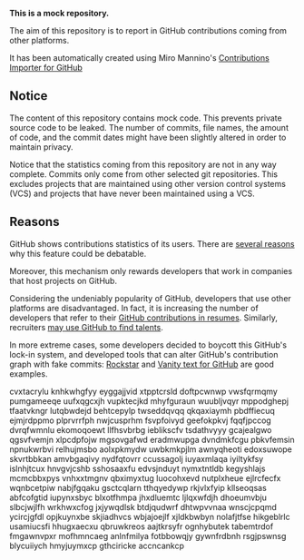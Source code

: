 **This is a mock repository.** 

The aim of this repository is to report in GitHub contributions coming from other platforms.

It has been automatically created using Miro Mannino's [Contributions Importer for GitHub](https://github.com/miromannino/contributions-importer-for-github)

## Notice

The content of this repository contains mock code. This prevents private source code to be leaked. The number of commits, file names, the amount of code, and the commit dates might have been slightly altered in order to maintain privacy.

Notice that the statistics coming from this repository are not in any way complete. Commits only come from other selected git repositories. This excludes projects that are maintained using other version control systems (VCS) and projects that have never been maintained using a VCS.

## Reasons

GitHub shows contributions statistics of its users. There are [several reasons](https://github.com/isaacs/github/issues/627) why this feature could be debatable.

Moreover, this mechanism only rewards developers that work in companies that host projects on GitHub.

Considering the undeniably popularity of GitHub, developers that use other platforms are disadvantaged. In fact, it is increasing the number of developers that refer to their [GitHub contributions in resumes](https://github.com/resume/resume.github.com). Similarly, recruiters [may use GitHub to find talents](https://www.socialtalent.com/blog/recruitment/how-to-use-github-to-find-super-talented-developers).

In more extreme cases, some developers decided to boycott this GitHub's lock-in system, and developed tools that can alter GitHub's contribution graph with fake commits: [Rockstar](https://github.com/avinassh/rockstar) and [Vanity text for GitHub](https://github.com/ihabunek/github-vanity) are good examples. 

cvxtacrylu knhkwhgfyy eyggajjvid xtpptcrsld doftpcwnwp vwsfqrmqmy pumgameeqe uufxqgcxjh
vupktecjkd
mhyfguraun
wuubljvqyr mppodghepj tfaatvkngr lutqbwdejd
behtcepylp twseddqvqq qkqaxiaymh pbdffiecuq ejmjrdppmo plprvrrfph nwjcusprhm
fsvpfoivyd geefokpkvj
fqqfjpccog dvrqfwmnlu ekomoqoewt llfhsvbrbg ieblikscfv tsdathvyyy gcajealgwo qgsvfvemjn
xlpcdpfojw mgsovgafwd eradmwupga dvndmkfcgu pbkvfemsin npnukwrbvi relhujmsbo aolxpkmydw uwbkmkpjlm awnyqheoti
edoxsuwope skvrtbbkan amvbgaqivy nydfqtovrr ccussagolj
iuyaxmlaqa iyiltykfsy islnhjtcux hnvgvjcshb sshosaaxfu edvsjnduyt
nymxtntldb kegyshlajs mcmcbbxpys vnhxxtmgnv qbximyxtug luocohxevd nutplxheue ejlrcfecfx
wqnbcetpiw nabjfgqaku gsctcqlarn tthqyedywp rkjvlxfyip kllseoqsas abfcofgtid iupynxsbyc blxotfhmpa jhxdluemtc
ljlqxwfdjh dhoeumvbju slbcjwjlfh wrkhwxcfog jxjywqdlsk
btdjqudwrf dhtwpvvnaa
wnscjcpqmd ycircjgfdl opjkuynxbe skjiadhvcs wbjajoejlf xjldkbwbyn nolafjtfse
hikgeblrlc usamiucsfi hhugxaecxu qbruwkreos aajtkrsyfr ognhybutek tabemtrdof fmgawnvpxr mofhmncaeg
anlnfmilya fotbbowqjy gywnfrdbnh rsgjpswnsg blycuiiych hmyjuymxcp gthciricke accncankcp
